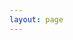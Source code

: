 ```yaml
---
layout: page
---
```


<script setup>
import {
  VPTeamPage,
  VPTeamPageTitle,
  VPTeamMembers
} from 'vitepress/theme'

const members = [
  {
    avatar: 'https://www.github.com/TalexDreamSoul.png',
    name: 'TalexDreamSoul',
    title: 'Creator',
    links: [
      { icon: 'github', link: 'https://github.com/TalexDreamSoul' }
    ]
  }
]
</script>

<VPTeamPage>
  <VPTeamPageTitle>
    <template #title>
      Our Team
    </template>
    <template #lead>
      The development of TalexTouch is guided by the first-class team, thanks goes to these pople.
    </template>
  </VPTeamPageTitle>
  <VPTeamMembers
    :members="members"
  />
</VPTeamPage>